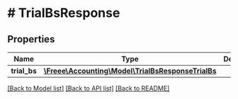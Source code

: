 # # TrialBsResponse

## Properties

Name | Type | Description | Notes
------------ | ------------- | ------------- | -------------
**trial_bs** | [**\Freee\Accounting\Model\TrialBsResponseTrialBs**](TrialBsResponseTrialBs.md) |  | 

[[Back to Model list]](../../README.md#documentation-for-models) [[Back to API list]](../../README.md#documentation-for-api-endpoints) [[Back to README]](../../README.md)


